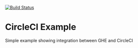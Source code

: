 
[![Build Status](https://circleci.com/gh/pprommer/circleci-example.svg?style=svg)](https://circleci.com/gh/pprommer/circleci-example)

# CircleCI Example
Simple example showing integration between GHE and CircleCI
